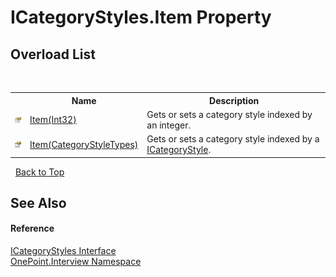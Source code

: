 # ICategoryStyles.Item Property 
 


## Overload List
&nbsp;<table><tr><th></th><th>Name</th><th>Description</th></tr><tr><td>![Public property](media/pubproperty.gif "Public property")</td><td><a href="P_OnePoint_Interview_ICategoryStyles_Item_1">Item(Int32)</a></td><td>
Gets or sets a category style indexed by an integer.</td></tr><tr><td>![Public property](media/pubproperty.gif "Public property")</td><td><a href="P_OnePoint_Interview_ICategoryStyles_Item">Item(CategoryStyleTypes)</a></td><td>
Gets or sets a category style indexed by a <a href="T_OnePoint_Interview_ICategoryStyle">ICategoryStyle</a>.</td></tr></table>&nbsp;
<a href="#icategorystyles.item-property">Back to Top</a>

## See Also


#### Reference
<a href="T_OnePoint_Interview_ICategoryStyles">ICategoryStyles Interface</a><br /><a href="N_OnePoint_Interview">OnePoint.Interview Namespace</a><br />